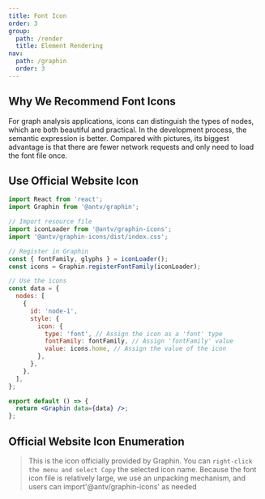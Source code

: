 ```yaml
---
title: Font Icon
order: 3
group:
  path: /render
  title: Element Rendering
nav:
  path: /graphin
  order: 3
---
```


## Why We Recommend Font Icons

For graph analysis applications, icons can distinguish the types of nodes, which are both beautiful and practical. In the development process, the semantic expression is better. Compared with pictures, its biggest advantage is that there are fewer network requests and only need to load the font file once.

## Use Official Website Icon

```jsx | pure
import React from 'react';
import Graphin from '@antv/graphin';

// Import resource file
import iconLoader from '@antv/graphin-icons';
import '@antv/graphin-icons/dist/index.css';

// Register in Graphin
const { fontFamily, glyphs } = iconLoader();
const icons = Graphin.registerFontFamily(iconLoader);

// Use the icons
const data = {
  nodes: [
    {
      id: 'node-1',
      style: {
        icon: {
          type: 'font', // Assign the icon as a 'font' type
          fontFamily: fontFamily, // Assign 'fontFamily' value
          value: icons.home, // Assign the value of the icon
        },
      },
    },
  ],
};

export default () => {
  return <Graphin data={data} />;
};
```

## Official Website Icon Enumeration

> This is the icon officially provided by Graphin. You can `right-click the menu and select Copy` the selected icon name. Because the font icon file is relatively large, we use an unpacking mechanism, and users can import'@antv/graphin-icons' as needed

<code src='./index.tsx'>
